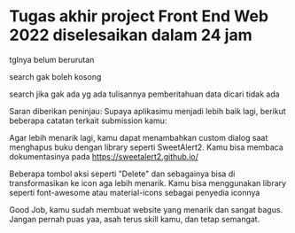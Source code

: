 # Tugas akhir project Front End Web 2022 diselesaikan dalam 24 jam

tglnya belum berurutan

search gak boleh kosong

search jika gak ada yg ada tulisannya  pemberitahuan  data dicari tidak ada



Saran diberikan peninjau:
Supaya aplikasimu menjadi lebih baik lagi, berikut beberapa catatan terkait submission kamu:

Agar lebih menarik lagi, kamu dapat menambahkan custom dialog saat menghapus buku dengan library seperti SweetAlert2. Kamu bisa 
membaca dokumentasinya pada https://sweetalert2.github.io/

Beberapa tombol aksi seperti "Delete" dan sebagainya bisa di 
transformasikan ke icon aga lebih menarik. 
Kamu bisa menggunakan library seperti font-awesome atau material-icons sebagai penyedia iconnya

Good Job, kamu sudah membuat website yang menarik dan sangat bagus. 
Jangan pernah puas yaa, asah terus skill kamu, dan tetap semangat.
